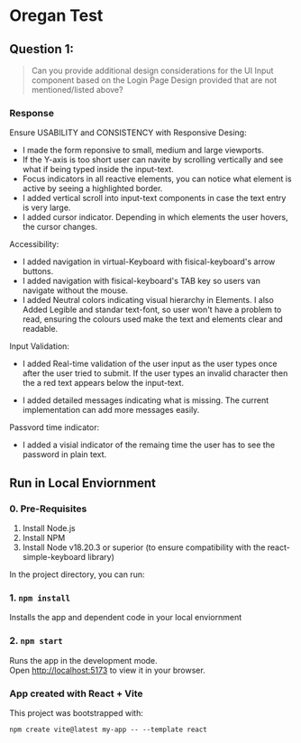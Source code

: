 # Oregan Test

## Question 1:
>Can you provide additional design considerations for the UI Input component based on the Login Page Design provided that are not mentioned/listed above?

### Response

Ensure USABILITY and CONSISTENCY with Responsive Desing:

- I made the form reponsive to small, medium and large viewports.
- If the Y-axis is too short user can navite by scrolling vertically and see what if being typed inside the input-text.
- Focus indicators in all reactive elements, you can notice what element is active by seeing a highlighted border.
- I added vertical scroll into input-text components in case the text entry is very large.
- I added cursor indicator. Depending in which elements the user hovers, the cursor changes.

Accessibility:

- I added navigation in virtual-Keyboard with fisical-keyboard's arrow buttons.
- I added navigation with fisical-keyboard's TAB key so users van navigate without the mouse.
- I added Neutral colors indicating visual hierarchy in Elements. I also Added Legible and standar text-font, so user won't have a problem to read, ensuring the colours used make the text and elements clear and readable.

Input Validation:

- I added Real-time validation of the user input as the user types once after the user tried to submit. If the user types an invalid character then the a red text appears below the input-text.

- I added detailed messages indicating what is missing. The current implementation can add more messages easily.

Passvord time indicator:

- I added a visial indicator of the remaing time the user has to see the password in plain text.





 



## Run in Local Enviornment

### 0. Pre-Requisites

1. Install Node.js
2. Install NPM
3. Install Node v18.20.3 or superior (to ensure compatibility with the react-simple-keyboard library)

In the project directory, you can run:

### 1. `npm install`

Installs the app and dependent code in your local enviornment

### 2. `npm start`

Runs the app in the development mode.\
Open [http://localhost:5173](http://localhost:5173) to view it in your browser.


### App created with React + Vite
This project was bootstrapped with:
```
npm create vite@latest my-app -- --template react
```